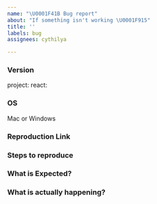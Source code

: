 ```yaml
---
name: "\U0001F41B Bug report"
about: "If something isn't working \U0001F915"
title: ''
labels: bug
assignees: cythilya

---
```


<!-- **IMPORTANT!**
Before reporting a bug, please make sure that you have read through our documentation and you think your problem is indeed an issue related to our module. -->

### Version

project: <!-- ex: v0.19.0 -->
react: <!-- ex: v2.6.12 -->

### OS

Mac or Windows

### Reproduction Link
<!--
A minimal test case based on one of:
- a fork of https://codesandbox.io/s/helloworld-demo-l164h
- a GitHub repository that can reproduce the bug
-->

### Steps to reproduce


### What is Expected?


### What is actually happening?
